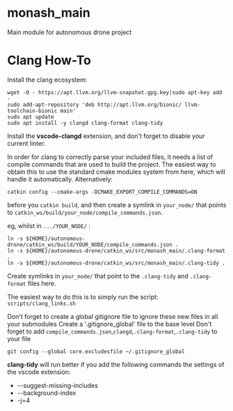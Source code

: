 # monash_main
Main module for autonomous drone project

# Clang How-To
Install the clang ecosystem:
```
wget -O - https://apt.llvm.org/llvm-snapshot.gpg.key|sudo apt-key add -
sudo add-apt-repository 'deb http://apt.llvm.org/bionic/ llvm-toolchain-bionic main'
sudo apt update
sudo apt install -y clangd clang-format clang-tidy
```

Install the **vscode-clangd** extension, and don't forget to disable your current linter.

In order for clang to correctly parse your included files, it needs a list of compile commands that are used to build the project. The easiest way to obtain this to use the standard cmake modules system from here, which will handle it automatically. Alternatively: 
```
catkin config --cmake-args -DCMAKE_EXPORT_COMPILE_COMMANDS=ON
```
before you `catkin build`, and then create a symlink in `your_node/` that points to `catkin_ws/build/your_node/compile_commands.json`.

eg, whilst in `.../YOUR_NODE/` :

```
ln -s ${HOME}/autonomous-drone/catkin_ws/build/YOUR_NODE/compile_commands.json .
ln -s ${HOME}/autonomous-drone/catkin_ws/src/monash_main/.clang-format .
ln -s ${HOME}/autonomous-drone/catkin_ws/src/monash_main/.clang-tidy .
```

Create symlinks in `your_node/` that point to the `.clang-tidy` and `.clang-format` files here.

The easiest way to do this is to simply run the script: ```scripts/clang_links.sh```

Don't forget to create a global gitignore file to ignore these new files in all your submodules
Create a '.gitignore_global' file to the base level
Don't forget to add `compile_commands.json`,`clangd`,`.clang-format`,`.clang-tidy` to your file

```
git config --global core.excludesfile ~/.gitignore_global
```

**clang-tidy** will run better if you add the following commands the settings of the vscode extension:

 - --suggest-missing-includes
 - --background-index
 - -j=4
